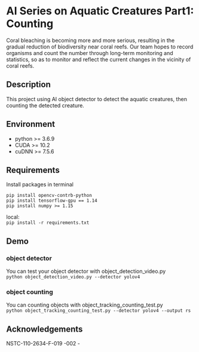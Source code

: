 # AI Series on Aquatic Creatures Part1: Counting
Coral bleaching is becoming more and more serious, 
resulting in the gradual reduction of biodiversity near 
coral reefs. Our team hopes to record organisms and count 
the number through long-term monitoring and statistics, 
so as to monitor and reflect the current changes in 
the vicinity of coral reefs.

## Description
This project using AI object detector to 
detect the aquatic creatures, then counting the detected creature.

## Environment
<ul>
<li>python >= 3.6.9</li>
<li>CUDA >= 10.2</li>
<li>cuDNN >= 7.5.6</li>
</ul>

## Requirements
Install packages in terminal 
````
pip install opencv-contrb-python
pip install tensorflow-gpu == 1.14
pip install numpy >= 1.15
````
local:\
`pip install -r requirements.txt`

## Demo
### object detector
You can test your object detector with object_detection_video.py\
`python object_detection_video.py --detector yolov4`
### object counting
You can counting objects with object_tracking_counting_test.py\
`python object_tracking_counting_test.py --detector yolov4 --output rs`
## Acknowledgements
NSTC-110-2634-F-019 -002 -
